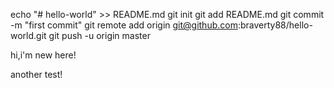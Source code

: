 echo "# hello-world" >> README.md
git init
git add README.md
git commit -m "first commit"
git remote add origin git@github.com:braverty88/hello-world.git
git push -u origin master


hi,i'm new here!


another test!
